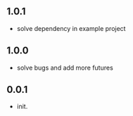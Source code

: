 ##  1.0.1
* solve dependency in example project


##  1.0.0
* solve bugs and add more futures

## 0.0.1

* init.
